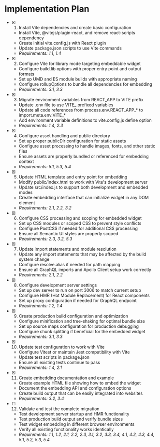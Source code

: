 # Implementation Plan

- [x] 1. Install Vite dependencies and create basic configuration
  - Install Vite, @vitejs/plugin-react, and remove react-scripts dependency
  - Create initial vite.config.js with React plugin
  - Update package.json scripts to use Vite commands
  - _Requirements: 1.1, 1.4_

- [x] 2. Configure Vite for library mode targeting embeddable widget
  - Configure build.lib options with proper entry point and output formats
  - Set up UMD and ES module builds with appropriate naming
  - Configure rollupOptions to bundle all dependencies for embedding
  - _Requirements: 3.1, 3.3_

- [x] 3. Migrate environment variables from REACT_APP to VITE prefix
  - Update .env file to use VITE_ prefixed variables
  - Update all code references from process.env.REACT_APP_* to import.meta.env.VITE_*
  - Add environment variable definitions to vite.config.js define option
  - _Requirements: 1.4, 2.3_

- [x] 4. Configure asset handling and public directory
  - Set up proper publicDir configuration for static assets
  - Configure asset processing to handle images, fonts, and other static files
  - Ensure assets are properly bundled or referenced for embedding context
  - _Requirements: 5.1, 5.3, 5.4_

- [x] 5. Update HTML template and entry point for embedding
  - Modify public/index.html to work with Vite's development server
  - Update src/index.js to support both development and embedded modes
  - Create embedding interface that can initialize widget in any DOM element
  - _Requirements: 2.1, 2.2, 3.2_

- [x] 6. Configure CSS processing and scoping for embedded widget
  - Set up CSS modules or scoped CSS to prevent style conflicts
  - Configure PostCSS if needed for additional CSS processing
  - Ensure all Semantic UI styles are properly scoped
  - _Requirements: 2.3, 3.2, 5.3_

- [x] 7. Update import statements and module resolution
  - Update any import statements that may be affected by the build system change
  - Configure resolve.alias if needed for path mapping
  - Ensure all GraphQL imports and Apollo Client setup work correctly
  - _Requirements: 2.1, 2.2_

- [x] 8. Configure development server settings
  - Set up dev server to run on port 3006 to match current setup
  - Configure HMR (Hot Module Replacement) for React components
  - Set up proxy configuration if needed for GraphQL endpoint
  - _Requirements: 1.2, 1.4_

- [x] 9. Create production build configuration and optimization
  - Configure minification and tree-shaking for optimal bundle size
  - Set up source maps configuration for production debugging
  - Configure chunk splitting if beneficial for the embedded widget
  - _Requirements: 3.1, 3.3_

- [x] 10. Update test configuration to work with Vite
  - Configure Vitest or maintain Jest compatibility with Vite
  - Update test scripts in package.json
  - Ensure all existing tests continue to pass
  - _Requirements: 1.4, 2.1_

- [x] 11. Create embedding documentation and example
  - Create example HTML file showing how to embed the widget
  - Document the embedding API and configuration options
  - Create build output that can be easily integrated into websites
  - _Requirements: 3.2, 3.4_

- [ ] 12. Validate and test the complete migration
  - Test development server startup and HMR functionality
  - Test production build output and verify bundle sizes
  - Test widget embedding in different browser environments
  - Verify all existing functionality works identically
  - _Requirements: 1.1, 1.2, 2.1, 2.2, 2.3, 3.1, 3.2, 3.3, 3.4, 4.1, 4.2, 4.3, 4.4, 5.1, 5.2, 5.3, 5.4_